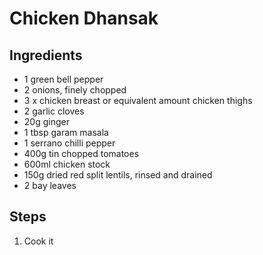 Chicken Dhansak
======================

Ingredients
-----------
- 1 green bell pepper
- 2 onions, finely chopped
- 3 x chicken breast or equivalent amount chicken thighs
- 2 garlic cloves
- 20g ginger
- 1 tbsp garam masala
- 1 serrano chilli pepper
- 400g tin chopped tomatoes
- 600ml chicken stock
- 150g dried red split lentils, rinsed and drained
- 2 bay leaves

Steps
-----
1. Cook it

